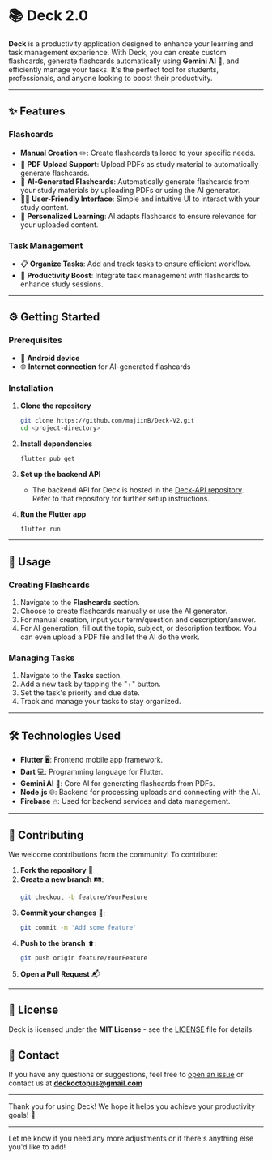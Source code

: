 # 📚 Deck 2.0

**Deck** is a productivity application designed to enhance your learning and task management experience. With Deck, you can create custom flashcards, generate flashcards automatically using **Gemini AI 🤖**, and efficiently manage your tasks. It's the perfect tool for students, professionals, and anyone looking to boost their productivity.  

---

## ✨ Features  

### Flashcards  
- **Manual Creation** ✏️: Create flashcards tailored to your specific needs.  
- 📄 **PDF Upload Support**: Upload PDFs as study material to automatically generate flashcards.  
- 🤖 **AI-Generated Flashcards**: Automatically generate flashcards from your study materials by uploading PDFs or using the AI generator.  
- 🧑‍🎓 **User-Friendly Interface**: Simple and intuitive UI to interact with your study content.  
- 🎯 **Personalized Learning**: AI adapts flashcards to ensure relevance for your uploaded content.  

### Task Management  
- 📋 **Organize Tasks**: Add and track tasks to ensure efficient workflow.  
- 🚀 **Productivity Boost**: Integrate task management with flashcards to enhance study sessions.  

---

## ⚙️ Getting Started  

### Prerequisites  
- 📱 **Android device**  
- 🌐 **Internet connection** for AI-generated flashcards  

### Installation  

1. **Clone the repository**  
   ```bash  
   git clone https://github.com/majiinB/Deck-V2.git  
   cd <project-directory>  
   ```  

2. **Install dependencies**  
   ```bash  
   flutter pub get  
   ```  

3. **Set up the backend API**  
   - The backend API for Deck is hosted in the [Deck-API repository](<(https://github.com/majiinB/Deck_API-Gateway.git)>). Refer to that repository for further setup instructions.  

4. **Run the Flutter app**  
   ```bash  
   flutter run  
   ```  

---

## 🚀 Usage  

### Creating Flashcards  
1. Navigate to the **Flashcards** section.  
2. Choose to create flashcards manually or use the AI generator.  
3. For manual creation, input your term/question and description/answer.  
4. For AI generation, fill out the topic, subject, or description textbox. You can even upload a PDF file and let the AI do the work.  

### Managing Tasks  
1. Navigate to the **Tasks** section.  
2. Add a new task by tapping the "+" button.  
3. Set the task's priority and due date.  
4. Track and manage your tasks to stay organized.  

---

## 🛠️ Technologies Used  

- **Flutter** 🖥️: Frontend mobile app framework.  
- **Dart** 💻: Programming language for Flutter.  
- **Gemini AI** 🤖: Core AI for generating flashcards from PDFs.  
- **Node.js** 🌐: Backend for processing uploads and connecting with the AI.  
- **Firebase** 🔥: Used for backend services and data management.  

---

## 🤝 Contributing  

We welcome contributions from the community! To contribute:  
1. **Fork the repository** 🍴  
2. **Create a new branch** 🛤️:  
   ```bash  
   git checkout -b feature/YourFeature  
   ```  
3. **Commit your changes** 📝:  
   ```bash  
   git commit -m 'Add some feature'  
   ```  
4. **Push to the branch** ⬆️:  
   ```bash  
   git push origin feature/YourFeature  
   ```  
5. **Open a Pull Request** 📬  

---

## 📜 License  

Deck is licensed under the **MIT License** - see the [LICENSE](LICENSE) file for details.  

## 📧 Contact  

If you have any questions or suggestions, feel free to [open an issue](#) or contact us at **deckoctopus@gmail.com**  

---

Thank you for using Deck! We hope it helps you achieve your productivity goals! 🎉  

---

Let me know if you need any more adjustments or if there's anything else you'd like to add!
